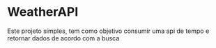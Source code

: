 # WeatherAPI
Este projeto simples, tem como objetivo consumir uma api de tempo e retornar dados de acordo com a busca 
